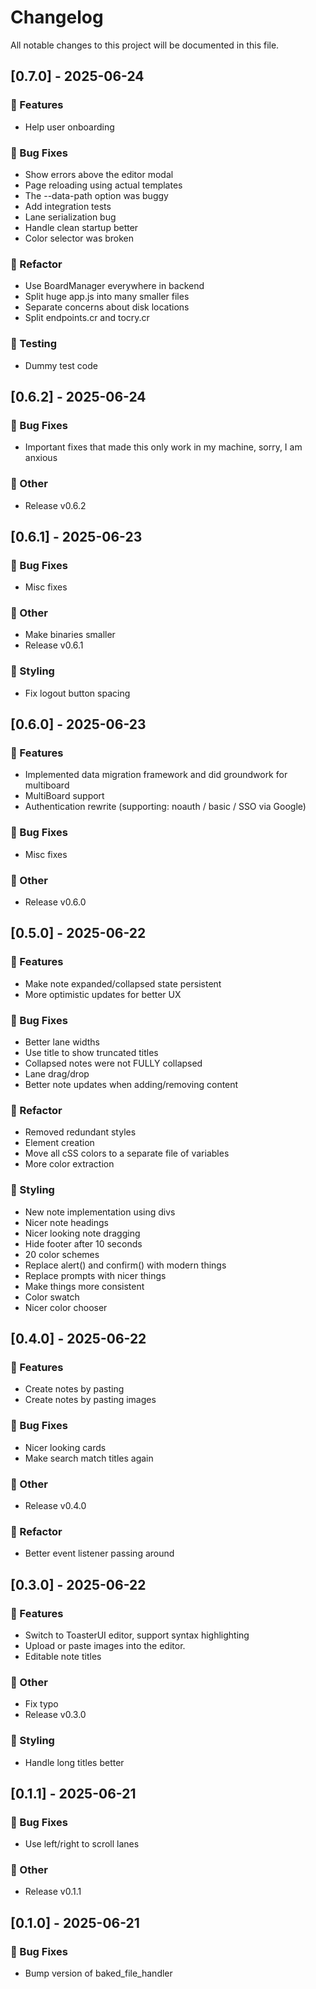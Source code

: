 # Changelog

All notable changes to this project will be documented in this file.

## [0.7.0] - 2025-06-24

### 🚀 Features

- Help user onboarding

### 🐛 Bug Fixes

- Show errors above the editor modal
- Page reloading using actual templates
- The --data-path option was buggy
- Add integration tests
- Lane serialization bug
- Handle clean startup better
- Color selector was broken

### 🚜 Refactor

- Use BoardManager everywhere in backend
- Split huge app.js into many smaller files
- Separate concerns about disk locations
- Split endpoints.cr and tocry.cr

### 🧪 Testing

- Dummy test code

## [0.6.2] - 2025-06-24

### 🐛 Bug Fixes

- Important fixes that made this only work in my machine, sorry, I am anxious

### 💼 Other

- Release v0.6.2

## [0.6.1] - 2025-06-23

### 🐛 Bug Fixes

- Misc fixes

### 💼 Other

- Make binaries smaller
- Release v0.6.1

### 🎨 Styling

- Fix logout button spacing

## [0.6.0] - 2025-06-23

### 🚀 Features

- Implemented data migration framework and did groundwork for multiboard
- MultiBoard support
- Authentication rewrite (supporting: noauth / basic / SSO via Google)

### 🐛 Bug Fixes

- Misc fixes

### 💼 Other

- Release v0.6.0

## [0.5.0] - 2025-06-22

### 🚀 Features

- Make note expanded/collapsed state persistent
- More optimistic updates for better UX

### 🐛 Bug Fixes

- Better lane widths
- Use title to show truncated titles
- Collapsed notes were not FULLY collapsed
- Lane drag/drop
- Better note updates when adding/removing content

### 🚜 Refactor

- Removed redundant styles
- Element creation
- Move all cSS colors to a separate file of variables
- More color extraction

### 🎨 Styling

- New note implementation using divs
- Nicer note headings
- Nicer looking note dragging
- Hide footer after 10 seconds
- 20 color schemes
- Replace alert() and confirm() with modern things
- Replace prompts with nicer things
- Make things more consistent
- Color swatch
- Nicer color chooser

## [0.4.0] - 2025-06-22

### 🚀 Features

- Create notes by pasting
- Create notes by pasting images

### 🐛 Bug Fixes

- Nicer looking cards
- Make search match titles again

### 💼 Other

- Release v0.4.0

### 🚜 Refactor

- Better event listener passing around

## [0.3.0] - 2025-06-22

### 🚀 Features

- Switch to ToasterUI editor, support syntax highlighting
- Upload or paste images into the editor.
- Editable note titles

### 💼 Other

- Fix typo
- Release v0.3.0

### 🎨 Styling

- Handle long titles better

## [0.1.1] - 2025-06-21

### 🐛 Bug Fixes

- Use left/right to scroll lanes

### 💼 Other

- Release v0.1.1

## [0.1.0] - 2025-06-21

### 🐛 Bug Fixes

- Bump version of baked_file_handler

<!-- generated by git-cliff -->
